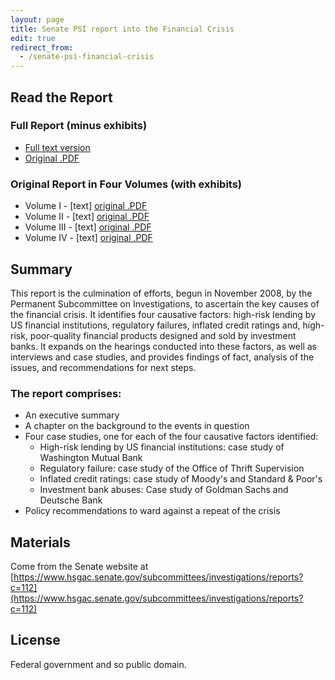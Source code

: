 ```yaml
---
layout: page
title: Senate PSI report into the Financial Crisis
edit: true
redirect_from:
  - /senate-psi-financial-crisis
---
```


## Read the Report

### Full Report (minus exhibits)
* [Full text version](/psi-financial-crisis/text/)
* [Original .PDF](http://www.hsgac.senate.gov/download/report-psi-staff-report-wall-street-and-the-financial-crisis-anatomy-of-a-financial-collapse)

### Original Report in Four Volumes (with exhibits)
* Volume I - [text] [original .PDF](http://frwebgate.access.gpo.gov/cgi-bin/getdoc.cgi?dbname=112_senate_hearings&docid=f:57323.pdf)
* Volume II - [text] [original .PDF](http://frwebgate.access.gpo.gov/cgi-bin/getdoc.cgi?dbname=112_senate_hearings&docid=f:66050.pdf)
* Volume III - [text] [original .PDF](http://frwebgate.access.gpo.gov/cgi-bin/getdoc.cgi?dbname=112_senate_hearings&docid=f:66051.pdf)
* Volume IV - [text] [original .PDF](http://frwebgate.access.gpo.gov/cgi-bin/getdoc.cgi?dbname=112_senate_hearings&docid=f:66052.pdf)

## Summary

This report is the culmination of efforts, begun in November 2008, by the Permanent Subcommittee on Investigations, to ascertain the key causes of the financial crisis. It identifies four causative factors: high-risk lending by US financial institutions, regulatory failures, inflated credit ratings and, high-risk, poor-quality financial products designed and sold by investment banks. It expands on the hearings conducted into these factors, as well as interviews and case studies, and provides findings of fact, analysis of the issues, and recommendations for next steps.

### The report comprises:

* An executive summary
* A chapter on the background to the events in question
* Four case studies, one for each of the four causative factors identified:
  * High-risk lending by US financial institutions: case study of Washington Mutual Bank 
  * Regulatory failure: case study of the Office of Thrift Supervision
  * Inflated credit ratings: case study of Moody's and Standard & Poor's
  * Investment bank abuses: Case study of Goldman Sachs and Deutsche Bank
* Policy recommendations to ward against a repeat of the crisis

## Materials

Come from the Senate website at [https://www.hsgac.senate.gov/subcommittees/investigations/reports?c=112](https://www.hsgac.senate.gov/subcommittees/investigations/reports?c=112) 

## License

Federal government and so public domain.
